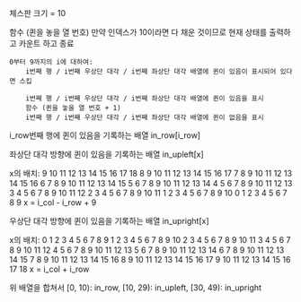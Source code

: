 체스판 크기 = 10

함수 (퀸을 놓을 열 번호)
    만약 인덱스가 10이라면 다 채운 것이므로 현재 상태를 출력하고 카운트 하고 종료

    0부터 9까지의 i에 대하여:
        i번째 행 / i번째 우상단 대각 / i번째 좌상단 대각 배열에 퀸이 있음이 표시되어 있다면 스킵

        i번째 행 / i번째 우상단 대각 / i번째 좌상단 대각 배열에 퀸이 있음을 표시
        함수 (퀸을 놓을 열 번호 + 1)
        i번째 행 / i번째 우상단 대각 / i번째 좌상단 대각 배열에 퀸이 없음을 표시

i_row번째 행에 퀸이 있음을 기록하는 배열 in_row[i_row]

좌상단 대각 방향에 퀸이 있음을 기록하는 배열 in_upleft[x]

x의 배치:
    9   10  11  12  13  14  15  16  17  18
    8   9   10  11  12  13  14  15  16  17
    7   8   9   10  11  12  13  14  15  16
    6   7   8   9   10  11  12  13  14  15
    5   6   7   8   9   10  11  12  13  14
    4   5   6   7   8   9   10  11  12  13
    3   4   5   6   7   8   9   10  11  12
    2   3   4   5   6   7   8   9   10  11
    1   2   3   4   5   6   7   8   9   10
    0   1   2   3   4   5   6   7   8   9
x = i_col - i_row + 9

우상단 대각 방향에 퀸이 있음을 기록하는 배열 in_upright[x]

x의 배치:
    0   1   2   3   4   5   6   7   8   9
    1   2   3   4   5   6   7   8   9   10
    2   3   4   5   6   7   8   9   10  11
    3   4   5   6   7   8   9   10  11  12
    4   5   6   7   8   9   10  11  12  13
    5   6   7   8   9   10  11  12  13  14
    6   7   8   9   10  11  12  13  14  15
    7   8   9   10  11  12  13  14  15  16
    8   9   10  11  12  13  14  15  16  17
    9   10  11  12  13  14  15  16  17  18
x = i_col + i_row

위 배열을 합쳐서 [0, 10): in_row, [10, 29): in_upleft, [30, 49): in_upright
